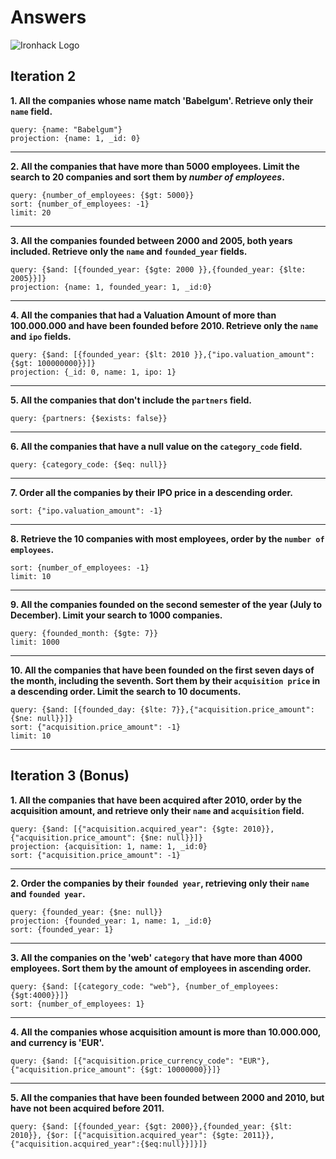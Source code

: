 # Answers

![Ironhack Logo](https://i.imgur.com/1QgrNNw.png)

## Iteration 2

**1. All the companies whose name match 'Babelgum'. Retrieve only their `name` field.**

```shell
query: {name: "Babelgum"}
projection: {name: 1, _id: 0}
```

---

**2. All the companies that have more than 5000 employees. Limit the search to 20 companies and sort them by *number of employees*.**

```shell
query: {number_of_employees: {$gt: 5000}}
sort: {number_of_employees: -1}
limit: 20
```

---

**3. All the companies founded between 2000 and 2005, both years included. Retrieve only the `name` and `founded_year` fields.**

```shell
query: {$and: [{founded_year: {$gte: 2000 }},{founded_year: {$lte: 2005}}]}
projection: {name: 1, founded_year: 1, _id:0}
```

---

**4. All the companies that had a Valuation Amount of more than 100.000.000 and have been founded before 2010. Retrieve only the `name` and `ipo` fields.**

```shell
query: {$and: [{founded_year: {$lt: 2010 }},{"ipo.valuation_amount": {$gt: 100000000}}]}
projection: {_id: 0, name: 1, ipo: 1}
```

---

**5. All the companies that don't include the `partners` field.**

```shell
query: {partners: {$exists: false}}
```

---

**6. All the companies that have a null value on the `category_code` field.**

```shell
query: {category_code: {$eq: null}}
```

---

**7. Order all the companies by their IPO price in a descending order.**

```shell
sort: {"ipo.valuation_amount": -1}
```

---

**8. Retrieve the 10 companies with most employees, order by the `number of employees`.**

```shell
sort: {number_of_employees: -1}
limit: 10
```

---

**9. All the companies founded on the second semester of the year (July to December). Limit your search to 1000 companies.**

```shell
query: {founded_month: {$gte: 7}}
limit: 1000
```

---

**10. All the companies that have been founded on the first seven days of the month, including the seventh. Sort them by their `acquisition price` in a descending order. Limit the search to 10 documents.**

```shell
query: {$and: [{founded_day: {$lte: 7}},{"acquisition.price_amount": {$ne: null}}]}
sort: {"acquisition.price_amount": -1}
limit: 10
```

---

## Iteration 3 (Bonus)

**1. All the companies that have been acquired after 2010, order by the acquisition amount, and retrieve only their `name` and `acquisition` field.**

```shell
query: {$and: [{"acquisition.acquired_year": {$gte: 2010}},{"acquisition.price_amount": {$ne: null}}]}
projection: {acquisition: 1, name: 1, _id:0}
sort: {"acquisition.price_amount": -1}
```

---

**2. Order the companies by their `founded year`, retrieving only their `name` and `founded year`.**

```shell
query: {founded_year: {$ne: null}}
projection: {founded_year: 1, name: 1, _id:0}
sort: {founded_year: 1}
```

---

**3. All the companies on the 'web' `category` that have more than 4000 employees. Sort them by the amount of employees in ascending order.**

```shell
query: {$and: [{category_code: "web"}, {number_of_employees: {$gt:4000}}]}
sort: {number_of_employees: 1}
```

---

**4. All the companies whose acquisition amount is more than 10.000.000, and currency is 'EUR'.**

```shell
query: {$and: [{"acquisition.price_currency_code": "EUR"},{"acquisition.price_amount": {$gt: 10000000}}]}
```

---

**5. All the companies that have been founded between 2000 and 2010, but have not been acquired before 2011.**

```shell
query: {$and: [{founded_year: {$gt: 2000}},{founded_year: {$lt: 2010}}, {$or: [{"acquisition.acquired_year": {$gte: 2011}},{"acquisition.acquired_year":{$eq:null}}]}]}
```
